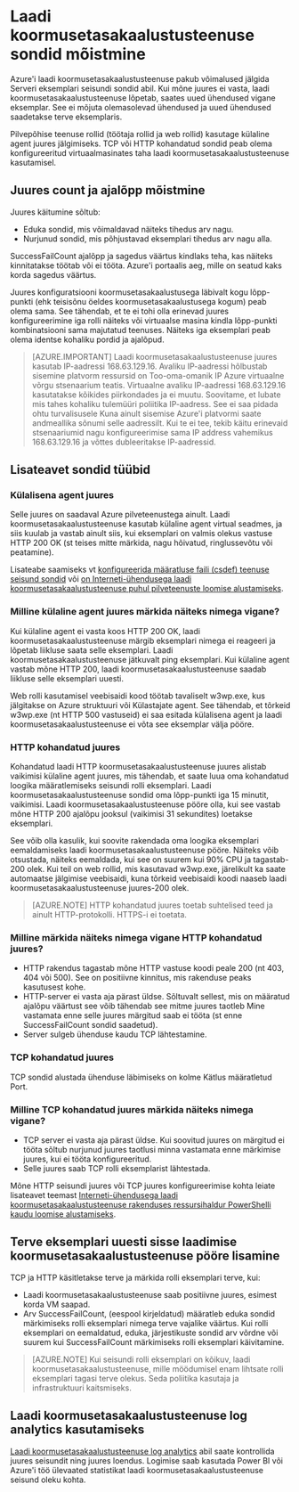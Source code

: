 <properties
  pageTitle="Koormusetasakaalustusteenuse kohandatud sondid laadimine ja seisundi oleku jälgimine | Microsoft Azure'i"
  description="Saate teada, kuidas kasutada kohandatud sondid Azure'i laadi koormusetasakaalustusteenuse jälgida eksemplarid laadi koormusetasakaalustusteenuse taha"
  services="load-balancer"
  documentationCenter="na"
  authors="sdwheeler"
  manager="carmonm"
  editor=""
  tags="azure-resource-manager"
/>
<tags
  ms.service="load-balancer"
  ms.devlang="na"
  ms.topic="article"
  ms.tgt_pltfrm="na"
  ms.workload="infrastructure-services"
  ms.date="10/24/2016"
  ms.author="sewhee" />

# <a name="understand-load-balancer-probes"></a>Laadi koormusetasakaalustusteenuse sondid mõistmine

Azure'i laadi koormusetasakaalustusteenuse pakub võimalused jälgida Serveri eksemplari seisundi sondid abil. Kui mõne juures ei vasta, laadi koormusetasakaalustusteenuse lõpetab, saates uued ühendused vigane eksemplar. See ei mõjuta olemasolevad ühendused ja uued ühendused saadetakse terve eksemplaris.

Pilvepõhise teenuse rollid (töötaja rollid ja web rollid) kasutage külaline agent juures jälgimiseks. TCP või HTTP kohandatud sondid peab olema konfigureeritud virtuaalmasinates taha laadi koormusetasakaalustusteenuse kasutamisel.

## <a name="understand-probe-count-and-timeout"></a>Juures count ja ajalõpp mõistmine

Juures käitumine sõltub:

- Eduka sondid, mis võimaldavad näiteks tihedus arv nagu.
- Nurjunud sondid, mis põhjustavad eksemplari tihedus arv nagu alla.

SuccessFailCount ajalõpp ja sagedus väärtus kindlaks teha, kas näiteks kinnitatakse töötab või ei tööta. Azure'i portaalis aeg, mille on seatud kaks korda sagedus väärtus.

Juures konfiguratsiooni koormusetasakaalustusega läbivalt kogu lõpp-punkti (ehk teisisõnu öeldes koormusetasakaalustusega kogum) peab olema sama. See tähendab, et te ei tohi olla erinevad juures konfigureerimine iga rolli näiteks või virtuaalse masina kindla lõpp-punkti kombinatsiooni sama majutatud teenuses. Näiteks iga eksemplari peab olema identse kohaliku pordid ja ajalõpud.

>[AZURE.IMPORTANT] Laadi koormusetasakaalustusteenuse juures kasutab IP-aadressi 168.63.129.16. Avaliku IP-aadressi hõlbustab sisemine platvorm ressursid on Too-oma-omanik IP Azure virtuaalne võrgu stsenaarium teatis. Virtuaalne avaliku IP-aadressi 168.63.129.16 kasutatakse kõikides piirkondades ja ei muutu. Soovitame, et lubate mis tahes kohaliku tulemüüri poliitika IP-aadress. See ei saa pidada ohtu turvalisusele Kuna ainult sisemise Azure'i platvormi saate andmeallika sõnumi selle aadressilt. Kui te ei tee, tekib käitu erinevaid stsenaariumid nagu konfigureerimise sama IP address vahemikus 168.63.129.16 ja võttes dubleeritakse IP-aadressid.

## <a name="learn-about-the-types-of-probes"></a>Lisateavet sondid tüübid

### <a name="guest-agent-probe"></a>Külalisena agent juures

Selle juures on saadaval Azure pilveteenustega ainult. Laadi koormusetasakaalustusteenuse kasutab külaline agent virtual seadmes, ja siis kuulab ja vastab ainult siis, kui eksemplari on valmis olekus vastuse HTTP 200 OK (st teises mitte märkida, nagu hõivatud, ringlussevõtu või peatamine).

Lisateabe saamiseks vt [konfigureerida määratluse faili (csdef) teenuse seisund sondid](https://msdn.microsoft.com/library/azure/ee758710.aspx) või [on Interneti-ühendusega laadi koormusetasakaalustusteenuse puhul pilveteenuste loomise alustamiseks](load-balancer-get-started-internet-classic-cloud.md#check-load-balancer-health-status-for-cloud-services).

### <a name="what-makes-a-guest-agent-probe-mark-an-instance-as-unhealthy"></a>Milline külaline agent juures märkida näiteks nimega vigane?

Kui külaline agent ei vasta koos HTTP 200 OK, laadi koormusetasakaalustusteenuse märgib eksemplari nimega ei reageeri ja lõpetab liikluse saata selle eksemplari. Laadi koormusetasakaalustusteenuse jätkuvalt ping eksemplari. Kui külaline agent vastab mõne HTTP 200, laadi koormusetasakaalustusteenuse saadab liikluse selle eksemplari uuesti.

Web rolli kasutamisel veebisaidi kood töötab tavaliselt w3wp.exe, kus jälgitakse on Azure struktuuri või Külastajate agent. See tähendab, et tõrkeid w3wp.exe (nt HTTP 500 vastuseid) ei saa esitada külalisena agent ja laadi koormusetasakaalustusteenuse ei võta see eksemplar välja pööre.

### <a name="http-custom-probe"></a>HTTP kohandatud juures

Kohandatud laadi HTTP koormusetasakaalustusteenuse juures alistab vaikimisi külaline agent juures, mis tähendab, et saate luua oma kohandatud loogika määratlemiseks seisundi rolli eksemplari. Laadi koormusetasakaalustusteenuse sondid oma lõpp-punkti iga 15 minutit, vaikimisi. Laadi koormusetasakaalustusteenuse pööre olla, kui see vastab mõne HTTP 200 ajalõpu jooksul (vaikimisi 31 sekundites) loetakse eksemplari.

See võib olla kasulik, kui soovite rakendada oma loogika eksemplari eemaldamiseks laadi koormusetasakaalustusteenuse pööre. Näiteks võib otsustada, näiteks eemaldada, kui see on suurem kui 90% CPU ja tagastab-200 olek. Kui teil on web rollid, mis kasutavad w3wp.exe, järelikult ka saate automaatse jälgimise veebisaidi, kuna tõrkeid veebisaidi koodi naaseb laadi koormusetasakaalustusteenuse juures-200 olek.

>[AZURE.NOTE] HTTP kohandatud juures toetab suhtelised teed ja ainult HTTP-protokolli. HTTPS-i ei toetata.

### <a name="what-makes-an-http-custom-probe-mark-an-instance-as-unhealthy"></a>Milline märkida näiteks nimega vigane HTTP kohandatud juures?

- HTTP rakendus tagastab mõne HTTP vastuse koodi peale 200 (nt 403, 404 või 500). See on positiivne kinnitus, mis rakenduse peaks kasutusest kohe.
- HTTP-server ei vasta aja pärast üldse. Sõltuvalt sellest, mis on määratud ajalõpu väärtust see võib tähendab see mitme juures taotleb Mine vastamata enne selle juures märgitud saab ei tööta (st enne SuccessFailCount sondid saadetud).
- Server sulgeb ühenduse kaudu TCP lähtestamine.

### <a name="tcp-custom-probe"></a>TCP kohandatud juures

TCP sondid alustada ühenduse läbimiseks on kolme Kätlus määratletud Port.

### <a name="what-makes-a-tcp-custom-probe-mark-an-instance-as-unhealthy"></a>Milline TCP kohandatud juures märkida näiteks nimega vigane?

- TCP server ei vasta aja pärast üldse. Kui soovitud juures on märgitud ei tööta sõltub nurjunud juures taotlusi minna vastamata enne märkimise juures, kui ei tööta konfigureeritud.
- Selle juures saab TCP rolli eksemplarist lähtestada.

Mõne HTTP seisundi juures või TCP juures konfigureerimise kohta leiate lisateavet teemast [Interneti-ühendusega laadi koormusetasakaalustusteenuse rakenduses ressursihaldur PowerShelli kaudu loomise alustamiseks](load-balancer-get-started-internet-arm-ps.md#create-lb-rules-nat-rules-a-probe-and-a-load-balancer).

## <a name="add-healthy-instances-back-into-load-balancer-rotation"></a>Terve eksemplari uuesti sisse laadimise koormusetasakaalustusteenuse pööre lisamine

TCP ja HTTP käsitletakse terve ja märkida rolli eksemplari terve, kui:

- Laadi koormusetasakaalustusteenuse saab positiivne juures, esimest korda VM saapad.
- Arv SuccessFailCount, (eespool kirjeldatud) määratleb eduka sondid märkimiseks rolli eksemplari nimega terve vajalike väärtus. Kui rolli eksemplari on eemaldatud, eduka, järjestikuste sondid arv võrdne või suurem kui SuccessFailCount märkimiseks rolli eksemplari käivitamine.

>[AZURE.NOTE] Kui seisundi rolli eksemplari on kõikuv, laadi koormusetasakaalustusteenuse, mille möödumisel enam lihtsate rolli eksemplari tagasi terve olekus. Seda poliitika kasutaja ja infrastruktuuri kaitsmiseks.

## <a name="use-log-analytics-for-load-balancer"></a>Laadi koormusetasakaalustusteenuse log analytics kasutamiseks

[Laadi koormusetasakaalustusteenuse log analytics](load-balancer-monitor-log.md) abil saate kontrollida juures seisundit ning juures loendus. Logimise saab kasutada Power BI või Azure'i töö ülevaated statistikat laadi koormusetasakaalustusteenuse seisund oleku kohta.
